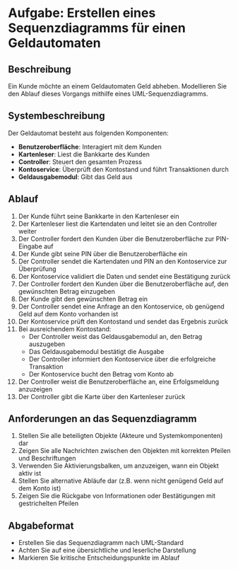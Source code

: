 # Aufgabe: Erstellen eines Sequenzdiagramms für einen Geldautomaten

## Beschreibung
Ein Kunde möchte an einem Geldautomaten Geld abheben. Modellieren Sie den Ablauf dieses Vorgangs mithilfe eines UML-Sequenzdiagramms.

## Systembeschreibung
Der Geldautomat besteht aus folgenden Komponenten:
- **Benutzeroberfläche**: Interagiert mit dem Kunden
- **Kartenleser**: Liest die Bankkarte des Kunden
- **Controller**: Steuert den gesamten Prozess
- **Kontoservice**: Überprüft den Kontostand und führt Transaktionen durch
- **Geldausgabemodul**: Gibt das Geld aus

## Ablauf
1. Der Kunde führt seine Bankkarte in den Kartenleser ein
2. Der Kartenleser liest die Kartendaten und leitet sie an den Controller weiter
3. Der Controller fordert den Kunden über die Benutzeroberfläche zur PIN-Eingabe auf
4. Der Kunde gibt seine PIN über die Benutzeroberfläche ein
5. Der Controller sendet die Kartendaten und PIN an den Kontoservice zur Überprüfung
6. Der Kontoservice validiert die Daten und sendet eine Bestätigung zurück
7. Der Controller fordert den Kunden über die Benutzeroberfläche auf, den gewünschten Betrag einzugeben
8. Der Kunde gibt den gewünschten Betrag ein
9. Der Controller sendet eine Anfrage an den Kontoservice, ob genügend Geld auf dem Konto vorhanden ist
10. Der Kontoservice prüft den Kontostand und sendet das Ergebnis zurück
11. Bei ausreichendem Kontostand:
    - Der Controller weist das Geldausgabemodul an, den Betrag auszugeben
    - Das Geldausgabemodul bestätigt die Ausgabe
    - Der Controller informiert den Kontoservice über die erfolgreiche Transaktion
    - Der Kontoservice bucht den Betrag vom Konto ab
12. Der Controller weist die Benutzeroberfläche an, eine Erfolgsmeldung anzuzeigen
13. Der Controller gibt die Karte über den Kartenleser zurück

## Anforderungen an das Sequenzdiagramm
1. Stellen Sie alle beteiligten Objekte (Akteure und Systemkomponenten) dar
2. Zeigen Sie alle Nachrichten zwischen den Objekten mit korrekten Pfeilen und Beschriftungen
3. Verwenden Sie Aktivierungsbalken, um anzuzeigen, wann ein Objekt aktiv ist
4. Stellen Sie alternative Abläufe dar (z.B. wenn nicht genügend Geld auf dem Konto ist)
5. Zeigen Sie die Rückgabe von Informationen oder Bestätigungen mit gestrichelten Pfeilen

## Abgabeformat
- Erstellen Sie das Sequenzdiagramm nach UML-Standard
- Achten Sie auf eine übersichtliche und leserliche Darstellung
- Markieren Sie kritische Entscheidungspunkte im Ablauf